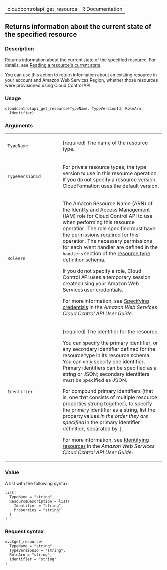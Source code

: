 <table style="width: 100%;">
<tbody>
<tr class="odd">
<td>cloudcontrolapi_get_resource</td>
<td style="text-align: right;">R Documentation</td>
</tr>
</tbody>
</table>

## Returns information about the current state of the specified resource

### Description

Returns information about the current state of the specified resource.
For details, see [Reading a resource's current
state](https://docs.aws.amazon.com/cloudcontrolapi/latest/userguide/resource-operations-read.html).

You can use this action to return information about an existing resource
in your account and Amazon Web Services Region, whether those resources
were provisioned using Cloud Control API.

### Usage

    cloudcontrolapi_get_resource(TypeName, TypeVersionId, RoleArn,
      Identifier)

### Arguments

<table>
<colgroup>
<col style="width: 35%" />
<col style="width: 65%" />
</colgroup>
<tbody>
<tr class="odd">
<td><code
id="cloudcontrolapi_get_resource_:_TypeName">TypeName</code></td>
<td><p>[required] The name of the resource type.</p></td>
</tr>
<tr class="even">
<td><code
id="cloudcontrolapi_get_resource_:_TypeVersionId">TypeVersionId</code></td>
<td><p>For private resource types, the type version to use in this
resource operation. If you do not specify a resource version,
CloudFormation uses the default version.</p></td>
</tr>
<tr class="odd">
<td><code
id="cloudcontrolapi_get_resource_:_RoleArn">RoleArn</code></td>
<td><p>The Amazon Resource Name (ARN) of the Identity and Access
Management (IAM) role for Cloud Control API to use when performing this
resource operation. The role specified must have the permissions
required for this operation. The necessary permissions for each event
handler are defined in the <code>handlers</code> section of the <a
href="https://docs.aws.amazon.com/cloudformation-cli/latest/userguide/resource-type-schema.html">resource
type definition schema</a>.</p>
<p>If you do not specify a role, Cloud Control API uses a temporary
session created using your Amazon Web Services user credentials.</p>
<p>For more information, see <a
href="https://docs.aws.amazon.com/cloudcontrolapi/latest/userguide/resource-operations.html#resource-operations-permissions">Specifying
credentials</a> in the <em>Amazon Web Services Cloud Control API User
Guide</em>.</p></td>
</tr>
<tr class="even">
<td><code
id="cloudcontrolapi_get_resource_:_Identifier">Identifier</code></td>
<td><p>[required] The identifier for the resource.</p>
<p>You can specify the primary identifier, or any secondary identifier
defined for the resource type in its resource schema. You can only
specify one identifier. Primary identifiers can be specified as a string
or JSON; secondary identifiers must be specified as JSON.</p>
<p>For compound primary identifiers (that is, one that consists of
multiple resource properties strung together), to specify the primary
identifier as a string, list the property values <em>in the order they
are specified</em> in the primary identifier definition, separated by
<code>|</code>.</p>
<p>For more information, see <a
href="https://docs.aws.amazon.com/cloudcontrolapi/latest/userguide/resource-identifier.html">Identifying
resources</a> in the <em>Amazon Web Services Cloud Control API User
Guide</em>.</p></td>
</tr>
</tbody>
</table>

### Value

A list with the following syntax:

    list(
      TypeName = "string",
      ResourceDescription = list(
        Identifier = "string",
        Properties = "string"
      )
    )

### Request syntax

    svc$get_resource(
      TypeName = "string",
      TypeVersionId = "string",
      RoleArn = "string",
      Identifier = "string"
    )
